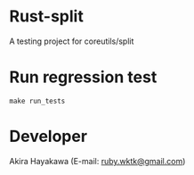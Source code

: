 # Rust-split

A testing project for coreutils/split

# Run regression test

```
make run_tests
```

# Developer

Akira Hayakawa (E-mail: ruby.wktk@gmail.com)
